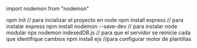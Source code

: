 import nodemon from "nodemon"

npm init // para incializar el proyecto en node
npm install express // para instalar express
npm install nodemon --save-dev // para instalar node modular 
npx nodemon indexedDB.js   // para que el servidor se reinicie cada que identifique cambios
npm install ejs     //para configurar motor  de plantillas 
